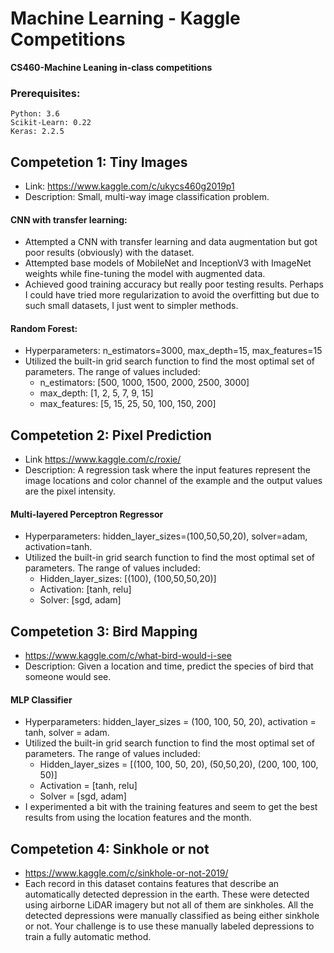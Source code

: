 # Machine Learning - Kaggle Competitions 

**CS460-Machine Leaning in-class competitions**

### Prerequisites: 
```
Python: 3.6 
Scikit-Learn: 0.22 
Keras: 2.2.5
```



## Competetion 1: Tiny Images 
  - Link: https://www.kaggle.com/c/ukycs460g2019p1 
  - Description: Small, multi-way image classification problem. 

#### CNN with transfer learning:  
  - Attempted a CNN with transfer learning and data augmentation but got poor results (obviously) with the dataset. 
  - Attempted base models of MobileNet and InceptionV3 with ImageNet weights while fine-tuning the model with augmented data. 
  - Achieved good training accuracy but really poor testing results. Perhaps I could have tried more regularization to avoid the overfitting but due to such small datasets, I just went to simpler methods. 

#### Random Forest: 
  - Hyperparameters: n_estimators=3000, max_depth=15, max_features=15
  - Utilized the built-in grid search function to find the most optimal set of parameters. The range of values included: 
    - n_estimators: [500, 1000, 1500, 2000, 2500, 3000]
    - max_depth: [1, 2, 5, 7, 9, 15]
    - max_features: [5, 15, 25, 50, 100, 150, 200] 


## Competetion 2: Pixel Prediction
  - Link https://www.kaggle.com/c/roxie/
  - Description: A regression task where the input features represent the image locations and color channel of the example and the output values are the pixel intensity.

#### Multi-layered Perceptron Regressor 
  - Hyperparameters: hidden_layer_sizes=(100,50,50,20), solver=adam, activation=tanh. 
  - Utilized the built-in grid search function to find the most optimal set of parameters. The range of values included: 
    - Hidden_layer_sizes: [(100), (100,50,50,20)]
    - Activation: [tanh, relu] 
    - Solver: [sgd, adam]


## Competetion 3: Bird Mapping
  - https://www.kaggle.com/c/what-bird-would-i-see
  - Description: Given a location and time, predict the species of bird that someone would see. 

#### MLP Classifier
  - Hyperparameters: hidden_layer_sizes = (100, 100, 50, 20), activation = tanh, solver = adam. 
  - Utilized the built-in grid search function to find the most optimal set of parameters. The range of values included: 
    - Hidden_layer_sizes = [(100, 100, 50, 20), (50,50,20), (200, 100, 100, 50)]
    - Activation = [tanh, relu]
    - Solver = [sgd, adam]
  - I experimented a bit with the training features and seem to get the best results from using the location features and the month. 


## Competetion 4: Sinkhole or not
  - https://www.kaggle.com/c/sinkhole-or-not-2019/
  - Each record in this dataset contains features that describe an automatically detected depression in the earth. These were detected using airborne LiDAR imagery but not all of them are sinkholes. All the detected depressions were manually classified as being either sinkhole or not. Your challenge is to use these manually labeled depressions to train a fully automatic method.


